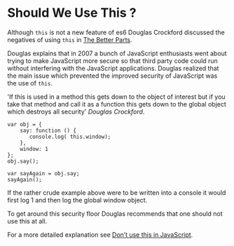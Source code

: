 # Should We Use This ?

Although ```this``` is not a new feature of es6 Douglas Crockford discussed the negatives of using ```this``` in [The Better Parts](https://www.youtube.com/watch?v=PSGEjv3Tqo0).

Douglas explains that in 2007 a bunch of JavaScript enthusiasts went about trying to make JavaScript more secure so that third party code could run without interfering with the JavaScript applications. Douglas realized that the main issue which prevented the improved security of JavaScript was the use of ```this```.

'If this is used in a method this gets down to the object of interest but if you take that method and call it as a function this gets down to the global object which destroys all security' *Douglas Crockford*.

```
var obj = {
    say: function () {
       console.log( this.window);
    },
    window: 1
};
obj.say();

var sayAgain = obj.say;
sayAgain();
```

If the rather crude example above were to be written into a console it would first log 1 and then log the global window object.

To get around this security floor Douglas recommends that one should not use this at all.

For a more detailed explanation see [Don’t use this in JavaScript](docs.google.com/document/d/1uztGvSE8nxjQwJtCorQUiNM9irjIoomhFuhLfghDC0o/edit).
